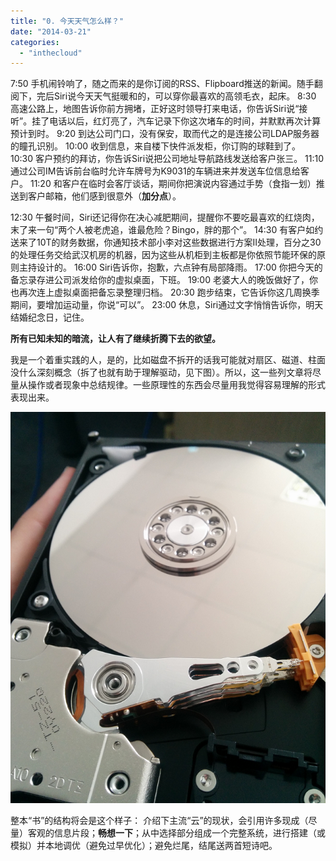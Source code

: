 ```yaml
---
title: "0. 今天天气怎么样？"
date: "2014-03-21"
categories: 
  - "inthecloud"
---
```


7:50 手机闹铃响了，随之而来的是你订阅的RSS、Flipboard推送的新闻。随手翻阅下，完后Siri说今天天气挺暖和的，可以穿你最喜欢的高领毛衣，起床。 8:30 高速公路上，地图告诉你前方拥堵，正好这时领导打来电话，你告诉Siri说“接听”。挂了电话以后，红灯亮了，汽车记录下你这次堵车的时间，并默默再次计算预计到时。 9:20 到达公司门口，没有保安，取而代之的是连接公司LDAP服务器的瞳孔识别。 10:00 收到信息，来自楼下快件派发柜，你订购的球鞋到了。 10:30 客户预约的拜访，你告诉Siri说把公司地址导航路线发送给客户张三。 11:10 通过公司IM告诉前台临时允许车牌号为K9031的车辆进来并发送车位信息给客户。 11:20 和客户在临时会客厅谈话，期间你把演说内容通过手势（食指一划）推送到客户邮箱，他们感到很意外（**加分点**）。

12:30 午餐时间，Siri还记得你在决心减肥期间，提醒你不要吃最喜欢的红烧肉，末了来一句“两个人被老虎追，谁最危险？Bingo，胖的那个”。 14:30 有客户如约送来了10T的财务数据，你通知技术部小李对这些数据进行方案II处理，百分之30的处理任务交给武汉机房的机器，因为这些从机柜到主板都是你依照节能环保的原则主持设计的。 16:00 Siri告诉你，抱歉，六点钟有局部降雨。 17:00 你把今天的备忘录存进公司派发给你的虚拟桌面，下班。 19:00 老婆大人的晚饭做好了，你也再次连上虚拟桌面把备忘录整理归档。 20:30 跑步结束，它告诉你这几周换季期间，要增加运动量，你说“可以”。 23:00 休息，Siri通过文字悄悄告诉你，明天结婚纪念日，记住。

**所有已知未知的暗流，让人有了继续折腾下去的欲望。**

我是一个着重实践的人，是的，比如磁盘不拆开的话我可能就对扇区、磁道、柱面没什么深刻概念（拆了也就有助于理解驱动，见下图）。所以，这一些列文章将尽量从操作或者现象中总结规律。一些原理性的东西会尽量用我觉得容易理解的形式表现出来。

[![IMG_20140428_100857](/blog/images/IMG_20140428_100857.png)](http://blog.lofyer.org/cloud-0-how-is-today/img_20140428_100857/)

整本“书”的结构将会是这个样子： 介绍下主流“云”的现状，会引用许多现成（尽量）客观的信息片段；**畅想一下**；从中选择部分组成一个完整系统，进行搭建（或模拟）并本地调优（避免过早优化）；避免烂尾，结尾送两首短诗吧。
